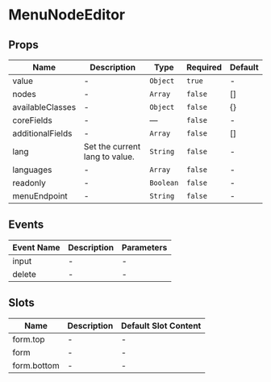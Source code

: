 # MenuNodeEditor

## Props

<!-- @vuese:MenuNodeEditor:props:start -->

|Name|Description|Type|Required|Default|
|---|---|---|---|---|
|value|-|`Object`|`true`|-|
|nodes|-|`Array`|`false`|[]|
|availableClasses|-|`Object`|`false`|{}|
|coreFields|-|—|`false`|-|
|additionalFields|-|`Array`|`false`|[]|
|lang|Set the current lang to value.|`String`|`false`|-|
|languages|-|`Array`|`false`|-|
|readonly|-|`Boolean`|`false`|-|
|menuEndpoint|-|`String`|`false`|-|

<!-- @vuese:MenuNodeEditor:props:end -->


## Events

<!-- @vuese:MenuNodeEditor:events:start -->

|Event Name|Description|Parameters|
|---|---|---|
|input|-|-|
|delete|-|-|

<!-- @vuese:MenuNodeEditor:events:end -->


## Slots

<!-- @vuese:MenuNodeEditor:slots:start -->

|Name|Description|Default Slot Content|
|---|---|---|
|form.top|-|-|
|form|-|-|
|form.bottom|-|-|

<!-- @vuese:MenuNodeEditor:slots:end -->


